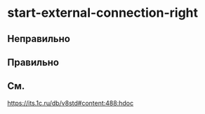 # start-external-connection-right

## Неправильно

## Правильно

## См.
https://its.1c.ru/db/v8std#content:488:hdoc